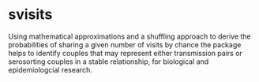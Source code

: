 # svisits
Using mathematical approximations and a shuffling approach to derive the probabilities of sharing a given number of 
visits by chance the package helps to identify couples that may represent either transmission pairs or serosorting couples 
in a stable relationship, for biological and epidemiologcial research.
